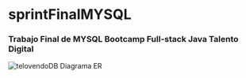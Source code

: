 # sprintFinalMYSQL

### Trabajo Final de MYSQL Bootcamp Full-stack Java Talento Digital

![telovendoDB Diagrama ER](https://user-images.githubusercontent.com/103391543/236694710-fbe8430c-c593-44c9-96c4-d07fba03b0e4.png)
